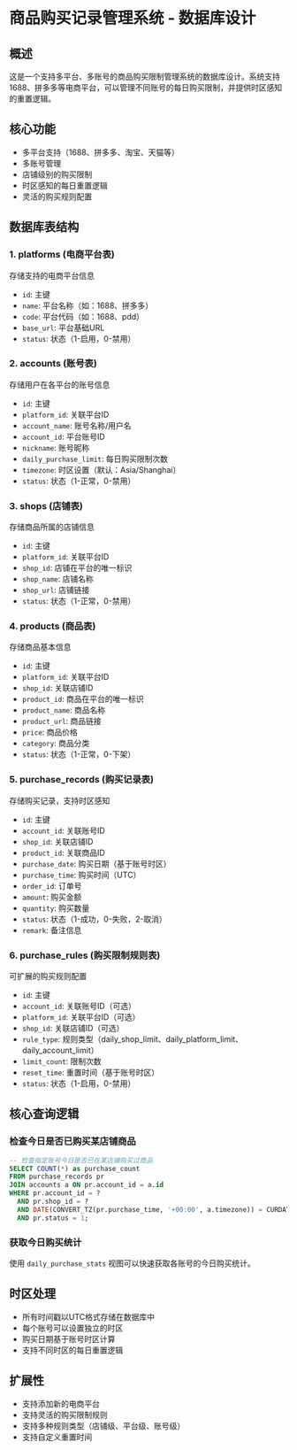 # 商品购买记录管理系统 - 数据库设计

## 概述
这是一个支持多平台、多账号的商品购买限制管理系统的数据库设计。系统支持1688、拼多多等电商平台，可以管理不同账号的每日购买限制，并提供时区感知的重置逻辑。

## 核心功能
- 多平台支持（1688、拼多多、淘宝、天猫等）
- 多账号管理
- 店铺级别的购买限制
- 时区感知的每日重置逻辑
- 灵活的购买规则配置

## 数据库表结构

### 1. platforms (电商平台表)
存储支持的电商平台信息
- `id`: 主键
- `name`: 平台名称（如：1688、拼多多）
- `code`: 平台代码（如：1688、pdd）
- `base_url`: 平台基础URL
- `status`: 状态（1-启用，0-禁用）

### 2. accounts (账号表)
存储用户在各平台的账号信息
- `id`: 主键
- `platform_id`: 关联平台ID
- `account_name`: 账号名称/用户名
- `account_id`: 平台账号ID
- `nickname`: 账号昵称
- `daily_purchase_limit`: 每日购买限制次数
- `timezone`: 时区设置（默认：Asia/Shanghai）
- `status`: 状态（1-正常，0-禁用）

### 3. shops (店铺表)
存储商品所属的店铺信息
- `id`: 主键
- `platform_id`: 关联平台ID
- `shop_id`: 店铺在平台的唯一标识
- `shop_name`: 店铺名称
- `shop_url`: 店铺链接
- `status`: 状态（1-正常，0-禁用）

### 4. products (商品表)
存储商品基本信息
- `id`: 主键
- `platform_id`: 关联平台ID
- `shop_id`: 关联店铺ID
- `product_id`: 商品在平台的唯一标识
- `product_name`: 商品名称
- `product_url`: 商品链接
- `price`: 商品价格
- `category`: 商品分类
- `status`: 状态（1-正常，0-下架）

### 5. purchase_records (购买记录表)
存储购买记录，支持时区感知
- `id`: 主键
- `account_id`: 关联账号ID
- `shop_id`: 关联店铺ID
- `product_id`: 关联商品ID
- `purchase_date`: 购买日期（基于账号时区）
- `purchase_time`: 购买时间（UTC）
- `order_id`: 订单号
- `amount`: 购买金额
- `quantity`: 购买数量
- `status`: 状态（1-成功，0-失败，2-取消）
- `remark`: 备注信息

### 6. purchase_rules (购买限制规则表)
可扩展的购买规则配置
- `id`: 主键
- `account_id`: 关联账号ID（可选）
- `platform_id`: 关联平台ID（可选）
- `shop_id`: 关联店铺ID（可选）
- `rule_type`: 规则类型（daily_shop_limit、daily_platform_limit、daily_account_limit）
- `limit_count`: 限制次数
- `reset_time`: 重置时间（基于账号时区）
- `status`: 状态（1-启用，0-禁用）

## 核心查询逻辑

### 检查今日是否已购买某店铺商品
```sql
-- 检查指定账号今日是否已在某店铺购买过商品
SELECT COUNT(*) as purchase_count
FROM purchase_records pr
JOIN accounts a ON pr.account_id = a.id
WHERE pr.account_id = ? 
  AND pr.shop_id = ?
  AND DATE(CONVERT_TZ(pr.purchase_time, '+00:00', a.timezone)) = CURDATE()
  AND pr.status = 1;
```

### 获取今日购买统计
使用 `daily_purchase_stats` 视图可以快速获取各账号的今日购买统计。

## 时区处理
- 所有时间戳以UTC格式存储在数据库中
- 每个账号可以设置独立的时区
- 购买日期基于账号时区计算
- 支持不同时区的每日重置逻辑

## 扩展性
- 支持添加新的电商平台
- 支持灵活的购买限制规则
- 支持多种规则类型（店铺级、平台级、账号级）
- 支持自定义重置时间
